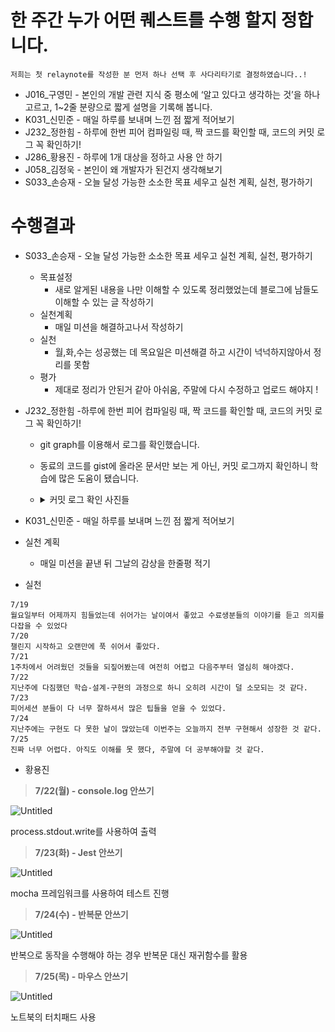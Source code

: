 # 한 주간 누가 어떤 퀘스트를 수행 할지 정합니다.

```
저희는 첫 relaynote를 작성한 분 먼저 하나 선택 후 사다리타기로 결정하였습니다..!
```

- J016\_구영민 - 본인의 개발 관련 지식 중 평소에 ‘알고 있다고 생각하는 것’을 하나 고르고, 1~2줄 분량으로 짧게 설명을 기록해 봅니다.
- K031\_신민준 - 매일 하루를 보내며 느낀 점 짧게 적어보기
- J232\_정한힘 - 하루에 한번 피어 컴파일링 때, 짝 코드를 확인할 때, 코드의 커밋 로그 꼭 확인하기!
- J286\_황용진 - 하루에 1개 대상을 정하고 사용 안 하기
- J058\_김정욱 - 본인이 왜 개발자가 된건지 생각해보기
- S033\_손승재 - 오늘 달성 가능한 소소한 목표 세우고 실천 계획, 실천, 평가하기

# 수행결과

- S033\_손승재 -
  오늘 달성 가능한 소소한 목표 세우고 실천 계획, 실천, 평가하기
  - 목표설정
    - 새로 알게된 내용을 나만 이해할 수 있도록 정리했었는데 블로그에 남들도 이해할 수 있는 글 작성하기
  - 실천계획
    - 매일 미션을 해결하고나서 작성하기
  - 실천
    - 월,화,수는 성공했는 데 목요일은 미션해결 하고 시간이 넉넉하지않아서 정리를 못함
  - 평가
    - 제대로 정리가 안된거 같아 아쉬움, 주말에 다시 수정하고 업로드 해야지 !

- J232\_정한힘 -하루에 한번 피어 컴파일링 때, 짝 코드를 확인할 때, 코드의 커밋 로그 꼭 확인하기!  
  - git graph를 이용해서 로그를 확인했습니다.
  - 동료의 코드를 gist에 올라온 문서만 보는 게 아닌, 커밋 로그까지 확인하니 학습에 많은 도움이 됐습니다.
  - <details>
    <summary>커밋 로그 확인 사진들</summary>

    ![J232/Day6](../picture/J232/Day6.png) 

    ![J232/Day7](../picture/J232/Day7.png) 

    ![J232/Day8](../picture/J232/Day8.png) 
    
    ![J232/Day9](../picture/J232/Day9.png)

  </details>

 - K031\_신민준 - 매일 하루를 보내며 느낀 점 짧게 적어보기
  - 실천 계획
    - 매일 미션을 끝낸 뒤 그날의 감상을 한줄평 적기
  - 실천
```
7/19
월요일부터 어제까지 힘들었는데 쉬어가는 날이여서 좋았고 수료생분들의 이야기를 듣고 의지를 다잡을 수 있었다
7/20
챌린지 시작하고 오랜만에 푹 쉬어서 좋았다.
7/21
1주차에서 어려웠던 것들을 되짚어봤는데 여전히 어렵고 다음주부터 열심히 해야겠다.
7/22
지난주에 다짐했던 학습-설계-구현의 과정으로 하니 오히려 시간이 덜 소모되는 것 같다.
7/23
피어세션 분들이 다 너무 잘하셔서 많은 팁들을 얻을 수 있었다.
7/24
지난주에는 구현도 다 못한 날이 많았는데 이번주는 오늘까지 전부 구현해서 성장한 것 같다.
7/25
진짜 너무 어렵다. 아직도 이해를 못 했다, 주말에 더 공부해야할 것 같다.
```

- 황용진
> **7/22(월) - console.log 안쓰기**
> 

![Untitled](https://prod-files-secure.s3.us-west-2.amazonaws.com/a95478cd-3441-47eb-8a96-50ebaf2bb514/b54f811e-958f-4321-85bf-ae62b45eafb3/Untitled.png)

process.stdout.write를 사용하여 출력

> **7/23(화) - Jest 안쓰기**
> 

![Untitled](https://prod-files-secure.s3.us-west-2.amazonaws.com/a95478cd-3441-47eb-8a96-50ebaf2bb514/d88be9f8-e481-426a-b316-e18c3706bd4a/Untitled.png)

mocha 프레임워크를 사용하여 테스트 진행

> **7/24(수) - 반복문 안쓰기**
> 

![Untitled](https://prod-files-secure.s3.us-west-2.amazonaws.com/a95478cd-3441-47eb-8a96-50ebaf2bb514/d0c3535e-d7b5-4482-a30f-3327b9626495/Untitled.png)

반복으로 동작을 수행해야 하는 경우 반복문 대신 재귀함수를 활용

> **7/25(목) - 마우스 안쓰기**
> 

![Untitled](https://prod-files-secure.s3.us-west-2.amazonaws.com/a95478cd-3441-47eb-8a96-50ebaf2bb514/380bf5be-a6cd-4025-9750-6539aa1866ee/Untitled.png)

노트북의 터치패드 사용
